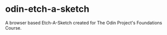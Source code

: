 # odin-etch-a-sketch
A browser based Etch-A-Sketch created for The Odin Project's Foundations Course.
